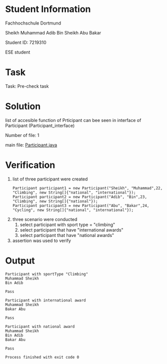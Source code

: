 # Student Information

Fachhochschule Dortmund

Sheikh Muhammad Adib Bin Sheikh Abu Bakar

Student ID: 7219310

ESE student

# Task
Task: Pre-check task

# Solution
list of accesible function of Prticipant can bee seen in interface of Participant (Participant_interface)

Number of file: 1

main file: [Participant.java](./src/Participant.java)

# Verification
1. list of three participant were created
     ```
     Participant participant1 = new Participant("Sheikh", "Muhammad",22, "Climbing", new String[]{"national", "international"});
     Participant participant2 = new Participant("Adib", "Bin",23, "Climbing", new String[]{"national"});
     Participant participant3 = new Participant("Abu", "Bakar",24, "Cycling", new String[]{"national", "international"});
     
    ```
3. three scenario were conducted
    1. select participant with sport type = "climbing"
    2. select participant that have "international awards"
    3. select participant that have "national awards"
4. assertion was used to verify

# Output
```
Participant with sportType "Climbing"
Muhammad Sheikh
Bin Adib

Pass

Participant with international award
Muhammad Sheikh
Bakar Abu

Pass

Participant with national award
Muhammad Sheikh
Bin Adib
Bakar Abu

Pass

Process finished with exit code 0
```
